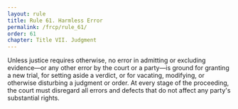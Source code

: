 ```yaml
---
layout: rule
title: Rule 61. Harmless Error
permalink: /frcp/rule_61/
order: 61
chapter: Title VII. Judgment
---
```


Unless justice requires otherwise, no error in admitting or excluding evidence—or any other error by the court or a party—is ground for granting a new trial, for setting aside a verdict, or for vacating, modifying, or otherwise disturbing a judgment or order. At every stage of the proceeding, the court must disregard all errors and defects that do not affect any party's substantial rights.
